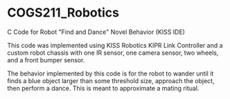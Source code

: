 # COGS211_Robotics
C Code for Robot "Find and Dance" Novel Behavior (KISS IDE)

This code was implemented using KISS Robotics KIPR Link Controller and a custom robot chassis with one IR sensor, one camera sensor, two wheels, and a front bumper sensor. 

The behavior implemented by this code is for the robot to wander until it finds a blue object larger than some threshold size, approach the object, then perform a dance. This is meant to approximate a mating ritual.
